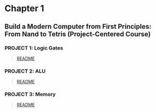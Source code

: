 # Chapter 1
## Build a Modern Computer from First Principles: From Nand to Tetris (Project-Centered Course)

### PROJECT 1: Logic Gates
> [README](./project1/README.md)

### PROJECT 2: ALU
> [README](./project2/README.md)

### PROJECT 3: Memory
> [README](./project3/README.md)
